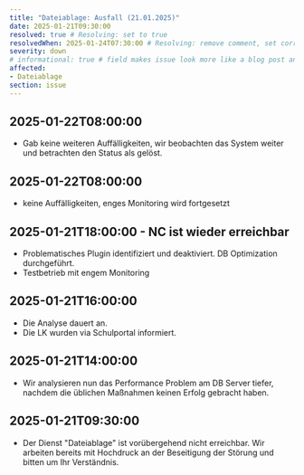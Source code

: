 ```yaml
---
title: "Dateiablage: Ausfall (21.01.2025)"
date: 2025-01-21T09:30:00
resolved: true # Resolving: set to true
resolvedWhen: 2025-01-24T07:30:00 # Resolving: remove comment, set correct end datetime
severity: down
# informational: true # field makes issue look more like a blog post and removes any references to downtime length
affected:
- Dateiablage
section: issue
---
```


## 2025-01-22T08:00:00

* Gab keine weiteren Auffälligkeiten, wir beobachten das System weiter und betrachten den Status als gelöst.


## 2025-01-22T08:00:00

* keine Auffälligkeiten, enges Monitoring wird fortgesetzt

## 2025-01-21T18:00:00 - NC ist wieder erreichbar

* Problematisches Plugin identifiziert und deaktiviert. DB Optimization durchgeführt.
* Testbetrieb mit engem Monitoring


## 2025-01-21T16:00:00

* Die Analyse dauert an.
* Die LK wurden via Schulportal informiert.

## 2025-01-21T14:00:00

* Wir analysieren nun das Performance Problem am DB Server tiefer, nachdem die üblichen Maßnahmen keinen Erfolg gebracht haben.

## 2025-01-21T09:30:00

* Der Dienst "Dateiablage" ist vorübergehend nicht erreichbar. Wir arbeiten bereits mit Hochdruck an der Beseitigung der Störung und bitten um Ihr Verständnis.
